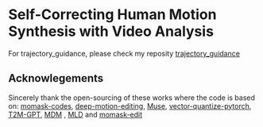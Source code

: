 # Self-Correcting Human Motion Synthesis with Video Analysis

For trajectory_guidance, please check my reposity
[trajectory_guidance](https://github.com/HuangZiheng-o-O/trajectory_guidance_pipeline_and_llm_enhanced_human_motion_generation)

## Acknowlegements

Sincerely thank the open-sourcing of these works where the code is based on: 
[momask-codes](https://github.com/EricGuo5513/momask-codes/), [deep-motion-editing](https://github.com/DeepMotionEditing/deep-motion-editing), [Muse](https://github.com/lucidrains/muse-maskgit-pytorch), [vector-quantize-pytorch](https://github.com/lucidrains/vector-quantize-pytorch), [T2M-GPT](https://github.com/Mael-zys/T2M-GPT), [MDM](https://github.com/GuyTevet/motion-diffusion-model/tree/main) , [MLD](https://github.com/ChenFengYe/motion-latent-diffusion/tree/main) and [momask-edit](https://github.com/FufenNan/momask-codes/)

